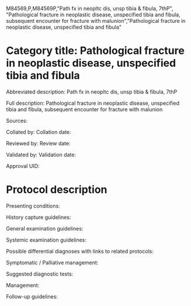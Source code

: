 M84569,P,M84569P,"Path fx in neopltc dis, unsp tibia & fibula, 7thP", "Pathological fracture in neoplastic disease, unspecified tibia and fibula, subsequent encounter for fracture with malunion","Pathological fracture in neoplastic disease, unspecified tibia and fibula"
# Category title: Pathological fracture in neoplastic disease, unspecified tibia and fibula

Abbreviated description: Path fx in neopltc dis, unsp tibia & fibula, 7thP

Full description: Pathological fracture in neoplastic disease, unspecified tibia and fibula, subsequent encounter for fracture with malunion

Sources:

Collated by:
Collation date:

Reviewed by:
Review date:

Validated by:
Validation date:

Approval UID:

# Protocol description

Presenting conditions:

History capture guidelines:

General examination guidelines:

Systemic examination guidelines:

Possible differential diagnoses with links to related protocols:

Symptomatic / Palliative management:

Suggested diagnostic tests:

Management:

Follow-up guidelines:
